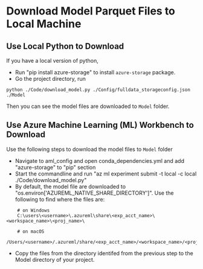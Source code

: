 # Download Model Parquet Files to Local Machine

## Use Local Python to Download
If you have a local version of python,
* Run "pip install azure-storage" to install `azure-storage` package.
* Go the project directory,  run 

```python ./Code/download_model.py ./Config/fulldata_storageconfig.json ./Model```

Then you can see the model files are downloaded to `Model` folder.

## Use Azure Machine Learning (ML) Workbench to Download

Use the following steps to download the model files to `Model` folder

* Navigate to aml_config and open conda_dependencies.yml and add "azure-storage" to "pip" section
* Start the commandline and run "az ml experiment submit -t local -c local ./Code/download_model.py"
* By default, the model file are downloaded to "os.environ['AZUREML_NATIVE_SHARE_DIRECTORY']". Use the following to find where the files are:
```
    # on Windows
    C:\users\<username>\.azureml\share\<exp_acct_name>\<workspace_name>\<proj_name>\

    # on macOS
    /Users/<username>/.azureml/share/<exp_acct_name>/<workspace_name>/<proj_name>/
```

* Copy the files from the directory identifed from the previous step to  the Model directory of your project.